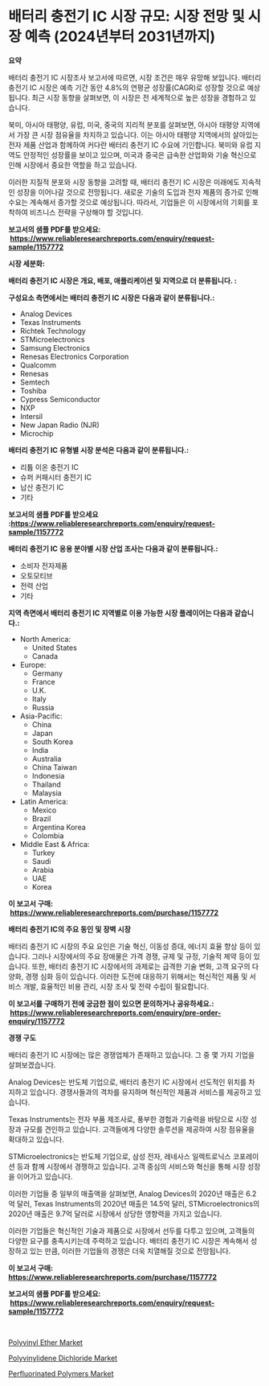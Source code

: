 <p><h1>배터리 충전기 IC 시장 규모: 시장 전망 및 시장 예측 (2024년부터 2031년까지)</h1></p><p><strong>요약</strong></p>
<p><p>배터리 충전기 IC 시장조사 보고서에 따르면, 시장 조건은 매우 유망해 보입니다. 배터리 충전기 IC 시장은 예측 기간 동안 4.8%의 연평균 성장률(CAGR)로 성장할 것으로 예상됩니다. 최근 시장 동향을 살펴보면, 이 시장은 전 세계적으로 높은 성장을 경험하고 있습니다.</p><p>북미, 아시아 태평양, 유럽, 미국, 중국의 지리적 분포를 살펴보면, 아시아 태평양 지역에서 가장 큰 시장 점유율을 차지하고 있습니다. 이는 아시아 태평양 지역에서의 살아있는 전자 제품 산업과 함께하여 커다란 배터리 충전기 IC 수요에 기인합니다. 북미와 유럽 지역도 안정적인 성장률을 보이고 있으며, 미국과 중국은 급속한 산업화와 기술 혁신으로 인해 시장에서 중요한 역할을 하고 있습니다.</p><p>이러한 지질적 분포와 시장 동향을 고려할 때, 배터리 충전기 IC 시장은 미래에도 지속적인 성장을 이어나갈 것으로 전망됩니다. 새로운 기술의 도입과 전자 제품의 증가로 인해 수요는 계속해서 증가할 것으로 예상됩니다. 따라서, 기업들은 이 시장에서의 기회를 포착하여 비즈니스 전략을 구상해야 할 것입니다.</p></p>
<p><strong>보고서의 샘플 PDF를 받으세요: &nbsp;<a href="https://www.reliableresearchreports.com/enquiry/request-sample/1157772">https://www.reliableresearchreports.com/enquiry/request-sample/1157772</a></strong></p>
<p><strong>시장 세분화:</strong></p>
<p><strong> 배터리 충전기 IC 시장은 개요, 배포, 애플리케이션 및 지역으로 더 분류됩니다. :</strong></p>
<p><strong>구성요소 측면에서는 배터리 충전기 IC 시장은 다음과 같이 분류됩니다.:</strong></p>
<p><ul><li>Analog Devices</li><li>Texas Instruments</li><li>Richtek Technology</li><li>STMicroelectronics</li><li>Samsung Electronics</li><li>Renesas Electronics Corporation</li><li>Qualcomm</li><li>Renesas</li><li>Semtech</li><li>Toshiba</li><li>Cypress Semiconductor</li><li>NXP</li><li>Intersil</li><li>New Japan Radio (NJR)</li><li>Microchip</li></ul></p>
<p><strong> 배터리 충전기 IC 유형별 시장 분석은 다음과 같이 분류됩니다.:</strong></p>
<p><ul><li>리튬 이온 충전기 IC</li><li>슈퍼 커패시터 충전기 IC</li><li>납산 충전기 IC</li><li>기타</li></ul></p>
<p><strong>보고서의 샘플 PDF를 받으세요 :<a href="https://www.reliableresearchreports.com/enquiry/request-sample/1157772">https://www.reliableresearchreports.com/enquiry/request-sample/1157772</a></strong></p>
<p><strong> 배터리 충전기 IC 응용 분야별 시장 산업 조사는 다음과 같이 분류됩니다.:</strong></p>
<p><ul><li>소비자 전자제품</li><li>오토모티브</li><li>전력 산업</li><li>기타</li></ul></p>
<p><strong>지역 측면에서 배터리 충전기 IC 지역별로 이용 가능한 시장 플레이어는 다음과 같습니다.:</strong></p>
<p><ul>
    <li>
        North America:
        <ul>
            <li>United States</li>
            <li>Canada</li>
        </ul>
    </li>
    <li>
        Europe:
        <ul>
            <li>Germany</li>
            <li>France</li>
            <li>U.K.</li>
            <li>Italy</li>
            <li>Russia</li>
        </ul>
    </li>
    <li>
        Asia-Pacific:
        <ul>
            <li>China</li>
            <li>Japan</li>
            <li>South Korea</li>
            <li>India</li>
            <li>Australia</li>
            <li>China Taiwan</li>
            <li>Indonesia</li>
            <li>Thailand</li>
            <li>Malaysia</li>
        </ul>
    </li>
    <li>
        Latin America:
        <ul>
            <li>Mexico</li>
            <li>Brazil</li>
            <li>Argentina Korea</li>
            <li>Colombia</li>
        </ul>
    </li>
    <li>
        Middle East & Africa:
        <ul>
            <li>Turkey</li>
            <li>Saudi</li>
            <li>Arabia</li>
            <li>UAE</li>
            <li>Korea</li>
        </ul>
    </li>
    </ul></p>
<p><strong>이 보고서 구매: &nbsp;<a href="https://www.reliableresearchreports.com/purchase/1157772">https://www.reliableresearchreports.com/purchase/1157772</a></strong></p>
<p><strong>배터리 충전기 IC의 주요 동인 및 장벽 시장</strong></p>
<p><p>배터리 충전기 IC 시장의 주요 요인은 기술 혁신, 이동성 증대, 에너지 효율 향상 등이 있습니다. 그러나 시장에서의 주요 장애물은 가격 경쟁, 규제 및 규정, 기술적 제약 등이 있습니다. 또한, 배터리 충전기 IC 시장에서의 과제로는 급격한 기술 변화, 고객 요구의 다양화, 경쟁 심화 등이 있습니다. 이러한 도전에 대응하기 위해서는 혁신적인 제품 및 서비스 개발, 효율적인 비용 관리, 시장 조사 및 전략 수립이 필요합니다.</p></p>
<p><strong>이 보고서를 구매하기 전에 궁금한 점이 있으면 문의하거나 공유하세요.: &nbsp;<a href="https://www.reliableresearchreports.com/enquiry/pre-order-enquiry/1157772">https://www.reliableresearchreports.com/enquiry/pre-order-enquiry/1157772</a></strong></p>
<p><strong>경쟁 구도</strong></p>
<p><p>배터리 충전기 IC 시장에는 많은 경쟁업체가 존재하고 있습니다. 그 중 몇 가지 기업을 살펴보겠습니다.</p><p>Analog Devices는 반도체 기업으로, 배터리 충전기 IC 시장에서 선도적인 위치를 차지하고 있습니다. 경쟁사들과의 격차를 유지하며 혁신적인 제품과 서비스를 제공하고 있습니다.</p><p>Texas Instruments는 전자 부품 제조사로, 풍부한 경험과 기술력을 바탕으로 시장 성장과 규모를 견인하고 있습니다. 고객들에게 다양한 솔루션을 제공하여 시장 점유율을 확대하고 있습니다.</p><p>STMicroelectronics는 반도체 기업으로, 삼성 전자, 레네사스 일렉트로닉스 코포레이션 등과 함께 시장에서 경쟁하고 있습니다. 고객 중심의 서비스와 혁신을 통해 시장 성장을 이어가고 있습니다.</p><p>이러한 기업들 중 일부의 매출액을 살펴보면, Analog Devices의 2020년 매출은 6.2억 달러, Texas Instruments의 2020년 매출은 14.5억 달러, STMicroelectronics의 2020년 매출은 9.7억 달러로 시장에서 상당한 영향력을 가지고 있습니다.</p><p>이러한 기업들은 혁신적인 기술과 제품으로 시장에서 선두를 다투고 있으며, 고객들의 다양한 요구를 충족시키는데 주력하고 있습니다. 배터리 충전기 IC 시장은 계속해서 성장하고 있는 만큼, 이러한 기업들의 경쟁은 더욱 치열해질 것으로 전망됩니다.</p></p>
<p><strong>이 보고서 구매: &nbsp; <a href="https://www.reliableresearchreports.com/purchase/1157772">https://www.reliableresearchreports.com/purchase/1157772</a></strong></p>
<p><strong>보고서의 샘플 PDF를 받으세요: &nbsp;<a href="https://www.reliableresearchreports.com/enquiry/request-sample/1157772">https://www.reliableresearchreports.com/enquiry/request-sample/1157772</a></strong><strong></strong></p>
<p>&nbsp;</p>
<p><p><a href="https://github.com/angelajermaine/Market-Research-Report-List-2/blob/main/polyvinyl-ether-market.md">Polyvinyl Ether Market</a></p><p><a href="https://github.com/beatblasta/Market-Research-Report-List-2/blob/main/polyvinylidene-dichloride-market.md">Polyvinylidene Dichloride Market</a></p><p><a href="https://github.com/shotows/Market-Research-Report-List-1/blob/main/perfluorinated-polymers-market.md">Perfluorinated Polymers Market</a></p></p>